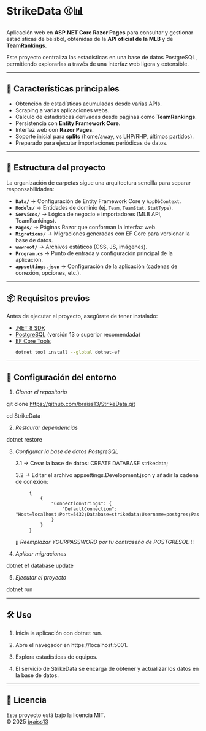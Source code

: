# StrikeData ⚾📊

Aplicación web en **ASP.NET Core Razor Pages** para consultar y gestionar estadísticas de béisbol, obtenidas de la **API oficial de la MLB** y de **TeamRankings**.  

Este proyecto centraliza las estadísticas en una base de datos PostgreSQL, permitiendo explorarlas a través de una interfaz web ligera y extensible.

---

## 🚀 Características principales
- Obtención de estadísticas acumuladas desde varias APIs.
- Scraping a varias aplicaciones webs.
- Cálculo de estadísticas derivadas desde páginas como **TeamRankings**.
- Persistencia con **Entity Framework Core**.
- Interfaz web con **Razor Pages**.
- Soporte inicial para **splits** (home/away, vs LHP/RHP, últimos partidos).
- Preparado para ejecutar importaciones periódicas de datos.

---

## 📂 Estructura del proyecto

La organización de carpetas sigue una arquitectura sencilla para separar responsabilidades:

- **`Data/`** → Configuración de Entity Framework Core y `AppDbContext`.  
- **`Models/`** → Entidades de dominio (ej. `Team`, `TeamStat`, `StatType`).  
- **`Services/`** → Lógica de negocio e importadores (MLB API, TeamRankings).  
- **`Pages/`** → Páginas Razor que conforman la interfaz web.  
- **`Migrations/`** → Migraciones generadas con EF Core para versionar la base de datos.  
- **`wwwroot/`** → Archivos estáticos (CSS, JS, imágenes).  
- **`Program.cs`** → Punto de entrada y configuración principal de la aplicación.  
- **`appsettings.json`** → Configuración de la aplicación (cadenas de conexión, opciones, etc.).

---

## 📦 Requisitos previos
Antes de ejecutar el proyecto, asegúrate de tener instalado:

- [.NET 8 SDK](https://dotnet.microsoft.com/download)
- [PostgreSQL](https://www.postgresql.org/) (versión 13 o superior recomendada)
- [EF Core Tools](https://learn.microsoft.com/en-us/ef/core/cli/dotnet)  
  ```bash
  dotnet tool install --global dotnet-ef

---

## 🔧 Configuración del entorno

1. _Clonar el repositorio_

git clone https://github.com/braiss13/StrikeData.git


cd StrikeData

2. _Restaurar dependencias_

dotnet restore

3. _Configurar la base de datos PostgreSQL_

    3.1 -> Crear la base de datos: 
            CREATE DATABASE strikedata;

    3.2 -> Editar el archivo appsettings.Development.json y añadir la cadena de conexión: 

    
            {
                {
                    "ConnectionStrings": {
                        "DefaultConnection": "Host=localhost;Port=5432;Database=strikedata;Username=postgres;Password=YOURPASSWORD"
                    }
                }
            }
            
    ¡¡ _Reemplazar YOURPASSWORD por tu contraseña de POSTGRESQL_ !!

4. _Aplicar migraciones_

dotnet ef database update

5. _Ejecutar el proyecto_

dotnet run

---

## 🛠 Uso

1. Inicia la aplicación con dotnet run.

2. Abre el navegador en https://localhost:5001.

3. Explora estadísticas de equipos.

4. El servicio de StrikeData se encarga de obtener y actualizar los datos en la base de datos.

---

## 📄 Licencia
Este proyecto está bajo la licencia MIT.  
© 2025 [braiss13](https://github.com/braiss13)
